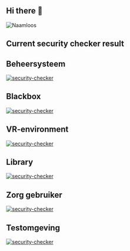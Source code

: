 ## Hi there 👋
![Naamloos](https://github.com/Virtual-Vitality-Project/.github/assets/83577933/ce9c45be-36e9-4e34-8ce2-d46bb59b18ac)

## Current security checker result
<h2>Beheersysteem</h2>

[![security-checker](https://github.com/Virtual-Vitality-Project/Beheersysteem/actions/workflows/main.yml/badge.svg)](https://github.com/Virtual-Vitality-Project/Beheersysteem/actions/workflows/main.yml)

<h2>Blackbox</h2>

[![security-checker](https://github.com/Virtual-Vitality-Project/BlackBox/actions/workflows/main.yml/badge.svg)](https://github.com/Virtual-Vitality-Project/BlackBox/actions/workflows/main.yml)

<h2>VR-environment</h2>

[![security-checker](https://github.com/Virtual-Vitality-Project/VR-Environment/actions/workflows/main.yml/badge.svg)](https://github.com/Virtual-Vitality-Project/VR-Environment/actions/workflows/main.yml)

<h2>Library</h2>

[![security-checker](https://github.com/Virtual-Vitality-Project/IT-Specialist/actions/workflows/main.yml/badge.svg)](https://github.com/Virtual-Vitality-Project/IT-Specialist/actions/workflows/main.yml)

<h2>Zorg gebruiker</h2>

[![security-checker](https://github.com/Virtual-Vitality-Project/Zorg-Gebruiker/actions/workflows/main.yml/badge.svg)](https://github.com/Virtual-Vitality-Project/Zorg-Gebruiker/actions/workflows/main.yml)

<h2>Testomgeving</h2>

[![security-checker](https://github.com/Virtual-Vitality-Project/Testomgeving/actions/workflows/main.yml/badge.svg)](https://github.com/Virtual-Vitality-Project/Testomgeving/actions/workflows/main.yml)
